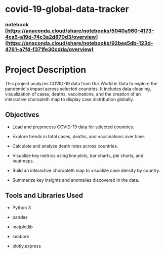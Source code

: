 # covid-19-global-data-tracker
### notebook [https://anaconda.cloud/share/notebooks/5040a960-4173-4ca5-a19d-74c3a2d870d3/overview](https://anaconda.cloud/share/notebooks/92bea5db-123d-4761-a7f4-f371fe30cdda/overview)
# Project Description
This project analyzes COVID-19 data from Our World in Data to explore the pandemic's impact across selected countries. It includes data cleaning, visualization of cases, deaths, vaccinations, and the creation of an interactive choropleth map to display case distribution globally.

## Objectives
- Load and preprocess COVID-19 data for selected countries.

- Explore trends in total cases, deaths, and vaccinations over time.

- Calculate and analyze death rates across countries.

- Visualize key metrics using line plots, bar charts, pie charts, and heatmaps.

- Build an interactive choropleth map to visualize case density by country.

- Summarize key insights and anomalies discovered in the data.

## Tools and Libraries Used
- Python 3

- pandas

- matplotlib

- seaborn

- plotly.express

  

